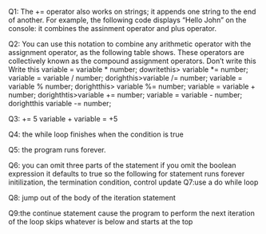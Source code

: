 ﻿Q1: The += operator also works on strings; it appends one string to the end of another. For example, the following code displays “Hello John” on the console:
it combines the assinment operator and plus operator.


Q2: You can use this notation to combine any arithmetic operator with the assignment operator, as the following table shows. These operators are collectively known as the compound assignment operators.
Don’t write this Write this
variable = variable * number; dowritethis> variable *= number;
variable = variable / number;  dorighthis>variable /= number;
variable = variable % number; dorightthis> variable %= number;
variable = variable + number;  dorighthtis>variable += number;
variable = variable - number; dorightthis variable -= number;

Q3: += 5  variable + variable = +5

Q4: the while loop finishes when the condition is true

Q5: the program runs forever.

Q6: you can omit three parts of the statement if you omit the boolean expression it defaults to true so the following for statement runs forever
initilization, the termination condition, control update
Q7:use a do while loop

Q8: jump out of the body of the iteration statement 

Q9:the continue statement cause the program to perform the next iteration of the loop
skips whatever is below and starts at the top

 